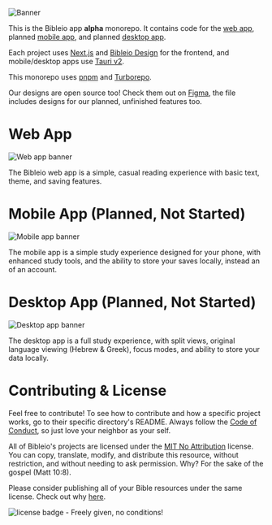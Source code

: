 ![Banner](https://i.imgur.com/L8Nikha.png)

This is the Bibleio app **alpha** monorepo. It contains code for the [web app](#web-app), planned [mobile app](#mobile-app), and planned [desktop app](#desktop-app).

Each project uses [Next.js](https://nextjs.org/docs/getting-started/installation) and [Bibleio Design](https://github.com/bibleio/design) for the frontend, and mobile/desktop apps use [Tauri v2](https://v2.tauri.app/start/).

This monorepo uses [pnpm](https://pnpm.io/installation#using-corepack) and [Turborepo](https://turbo.build/repo/docs).

Our designs are open source too! Check them out on [Figma](https://www.figma.com/community/file/1408514554388853422/bibleio-apps-websites), the file includes designs for our planned, unfinished features too.

# Web App

![Web app banner](https://i.imgur.com/R1HNhih.png)

The Bibleio web app is a simple, casual reading experience with basic text, theme, and saving features.

# Mobile App (Planned, Not Started)

![Mobile app banner](https://i.imgur.com/8hmzqOS.png)

The mobile app is a simple study experience designed for your phone, with enhanced study tools, and the ability to store your saves locally, instead an of an account.

# Desktop App (Planned, Not Started)

![Desktop app banner](https://i.imgur.com/Oh0VzGC.png)

The desktop app is a full study experience, with split views, original language viewing (Hebrew & Greek), focus modes, and ability to store your data locally.

# Contributing & License

Feel free to contribute! To see how to contribute and how a specific project works, go to their specific directory's README. Always follow the [Code of Conduct](CODE_OF_CONDUCT.md), so just love your neighbor as your self.

All of Bibleio's projects are licensed under the [MIT No Attribution](LICENSE.txt) license. You can copy, translate, modify, and distribute this resource, without restriction, and without needing to ask permission. Why? For the sake of the gospel (Matt 10:8).

Please consider publishing all of your Bible resources under the same license. Check out why [here](https://copy.church/explain/importance/).

![license badge - Freely given, no conditions!](https://copy.church/badges/lcc_alt_pde.png)
